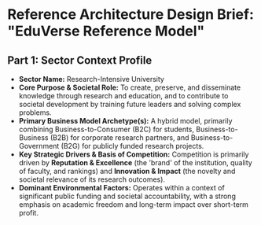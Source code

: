 # Reference Architecture Design Brief: "EduVerse Reference Model"

## Part 1: Sector Context Profile

* **Sector Name:** Research-Intensive University
* **Core Purpose & Societal Role:** To create, preserve, and disseminate knowledge through research and education, and to contribute to societal development by training future leaders and solving complex problems.
* **Primary Business Model Archetype(s):** A hybrid model, primarily combining Business-to-Consumer (B2C) for students, Business-to-Business (B2B) for corporate research partners, and Business-to-Government (B2G) for publicly funded research projects.
* **Key Strategic Drivers & Basis of Competition:** Competition is primarily driven by **Reputation & Excellence** (the 'brand' of the institution, quality of faculty, and rankings) and **Innovation & Impact** (the novelty and societal relevance of its research outcomes).
* **Dominant Environmental Factors:** Operates within a context of significant public funding and societal accountability, with a strong emphasis on academic freedom and long-term impact over short-term profit.

